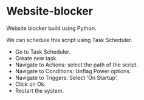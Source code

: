 # Website-blocker
Website blocker build using Python.

We can schedule this script using Task Scheduler. 

* Go to Task Scheduler.
* Create new task.
* Navigate to Actions: select the path of the script.
* Navigate to Conditions: Unflag Power options.
* Navigate to Triggers: Select 'On Startup'.
* Click on Ok.
* Restart the system.
